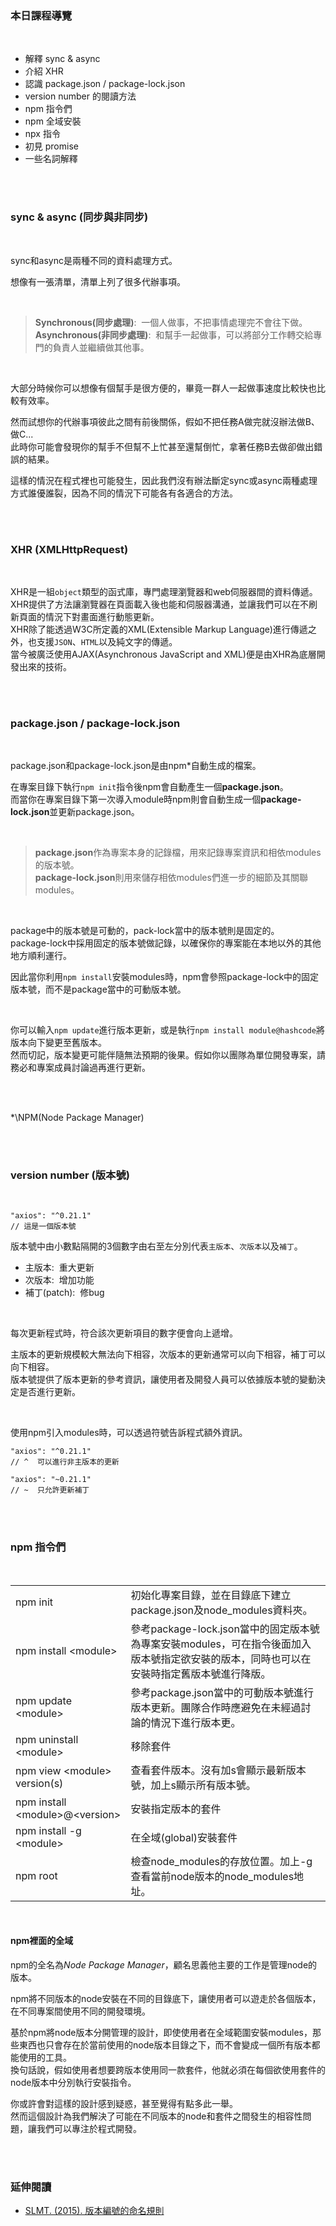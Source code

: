 ### 本日課程導覽

<br>

- 解釋 sync & async
- 介紹 XHR
- 認識 package.json / package-lock.json
- version number 的閱讀方法
- npm 指令們
- npm 全域安裝
- npx 指令
- 初見 promise
- 一些名詞解釋

<br>
<br>

### sync & async (同步與非同步)

<br>

sync和async是兩種不同的資料處理方式。

想像有一張清單，清單上列了很多代辦事項。

<br>

>**Synchronous(同步處理)**:&nbsp;&nbsp;一個人做事，不把事情處理完不會往下做。  
>**Asynchronous(非同步處理)**:&nbsp;&nbsp;和幫手一起做事，可以將部分工作轉交給專門的負責人並繼續做其他事。  

<br>

大部分時候你可以想像有個幫手是很方便的，畢竟一群人一起做事速度比較快也比較有效率。  

然而試想你的代辦事項彼此之間有前後關係，假如不把任務A做完就沒辦法做B、做C...  
此時你可能會發現你的幫手不但幫不上忙甚至還幫倒忙，拿著任務B去做卻做出錯誤的結果。  

這樣的情況在程式裡也可能發生，因此我們沒有辦法斷定sync或async兩種處理方式誰優誰裂，因為不同的情況下可能各有各適合的方法。

<br>
<br>

### XHR (XMLHttpRequest)

<br>

XHR是一組`object`類型的函式庫，專門處理瀏覽器和web伺服器間的資料傳遞。  
XHR提供了方法讓瀏覽器在頁面載入後也能和伺服器溝通，並讓我們可以在不刷新頁面的情況下對畫面進行動態更新。  
XHR除了能透過W3C所定義的XML(Extensible Markup Language)進行傳遞之外，也支援`JSON`、`HTML`以及純文字的傳遞。  
當今被廣泛使用AJAX(Asynchronous JavaScript and XML)便是由XHR為底層開發出來的技術。

<br>
<br>

### package.json / package-lock.json

<br>

package.json和package-lock.json是由npm\*自動生成的檔案。  

在專案目錄下執行`npm init`指令後npm會自動產生一個**package.json**。  
而當你在專案目錄下第一次導入module時npm則會自動生成一個**package-lock.json**並更新package.json。  

<br>

>**package.json**作為專案本身的記錄檔，用來記錄專案資訊和相依modules的版本號。  
>**package-lock.json**則用來儲存相依modules們進一步的細節及其關聯modules。  

<br>

package中的版本號是可動的，pack-lock當中的版本號則是固定的。  
package-lock中採用固定的版本號做記錄，以確保你的專案能在本地以外的其他地方順利運行。

因此當你利用`npm install`安裝modules時，npm會參照package-lock中的固定版本號，而不是package當中的可動版本號。

<br>

你可以輸入`npm update`進行版本更新，或是執行`npm install module@hashcode`將版本向下變更至舊版本。  
然而切記，版本變更可能伴隨無法預期的後果。假如你以團隊為單位開發專案，請務必和專案成員討論過再進行更新。

<br>
<br>

*\NPM(Node Package Manager)

<br>
<br>

### version number (版本號)

<br>

```
"axios": "^0.21.1"
// 這是一個版本號
```

版本號中由小數點隔開的3個數字由右至左分別代表`主版本`、`次版本`以及`補丁`。

- 主版本:&nbsp;&nbsp;重大更新
- 次版本:&nbsp;&nbsp;增加功能
- 補丁(patch):&nbsp;&nbsp;修bug

<br>

每次更新程式時，符合該次更新項目的數字便會向上遞增。  

主版本的更新規模較大無法向下相容，次版本的更新通常可以向下相容，補丁可以向下相容。  
版本號提供了版本更新的參考資訊，讓使用者及開發人員可以依據版本號的變動決定是否進行更新。

<br>

使用npm引入modules時，可以透過符號告訴程式額外資訊。

```
"axios": "^0.21.1"
// ^  可以進行非主版本的更新

"axios": "~0.21.1"
// ~  只允許更新補丁
```

<br>
<br>

### npm 指令們

<br>

<table>
  <tr>
    <td width="25%">npm init</td>
    <td width="75%">初始化專案目錄，並在目錄底下建立package.json及node_modules資料夾。</td>
  </tr>
  <tr>
    <td>npm install &lt;module></td>
    <td>參考package-lock.json當中的固定版本號為專案安裝modules，可在指令後面加入版本號指定欲安裝的版本，同時也可以在安裝時指定舊版本號進行降版。</td>
  </tr>
  <tr>
    <td>npm update &lt;module></td>
    <td>參考package.json當中的可動版本號進行版本更新。團隊合作時應避免在未經過討論的情況下進行版本更。</td>
  </tr>
  <tr>
    <td>npm uninstall &lt;module></td>
    <td>移除套件</td>
  </tr>
  <tr>
    <td>npm view &lt;module> version(s)</td>
    <td>查看套件版本。沒有加s會顯示最新版本號，加上s顯示所有版本號。</td>
  </tr>
  <tr>
    <td>npm install &lt;module>@&lt;version></td>
    <td>安裝指定版本的套件</td>
  </tr>
  <tr>
    <td>npm install -g &lt;module></td>
    <td>在全域(global)安裝套件</td>
  </tr>
  <tr>
    <td>npm root</td>
    <td>檢查node_modules的存放位置。加上-g查看當前node版本的node_modules地址。</td>
  </tr>
</table>

<br>

<h4>npm裡面的全域</h4>

npm的全名為*Node Package Manager*，顧名思義他主要的工作是管理node的版本。  

npm將不同版本的node安裝在不同的目錄底下，讓使用者可以遊走於各個版本，在不同專案間使用不同的開發環境。

基於npm將node版本分開管理的設計，即使使用者在全域範圍安裝modules，那些東西也只會存在於當前使用的node版本目錄之下，而不會變成一個所有版本都能使用的工具。  
換句話說，假如使用者想要跨版本使用同一款套件，他就必須在每個欲使用套件的node版本中分別執行安裝指令。  

你或許會對這樣的設計感到疑惑，甚至覺得有點多此一舉。  
然而這個設計為我們解決了可能在不同版本的node和套件之間發生的相容性問題，讓我們可以專注於程式開發。

<br>
<br>

### 延伸閱讀
- [SLMT. (2015). 版本編號的命名規則](https://www.slmt.tw/blog/2015/07/19/version-number-naming-convention/)
